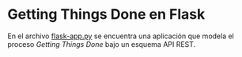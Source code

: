 # Getting Things Done en Flask

En el archivo [flask-app.py](`flask-app.py`) se encuentra una aplicación que modela el proceso *Getting Things Done* bajo un esquema API REST.
